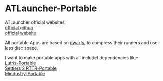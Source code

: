# ATLauncher-Portable
ATLauncher official websites: <br />
[official github](https://github.com/ATLauncher/ATLauncher) <br />
[official website](https://atlauncher.com/) <br />

All portable Apps are based on [dwarfs](https://github.com/mhx/dwarfs), to compress their runners and use less disc space.

I want to make portable apps with all includet dependencies like: <br />
[Lutris-Portable](https://github.com/Farmer-Markus/Lutris-Portable) <br />
[Settlers 2 RTTR-Portable](https://github.com/Farmer-Markus/s25-RTTR-Portable) <br />
[Mindustry-Portable](https://github.com/Farmer-Markus/Mindustry-Portable) <br />
